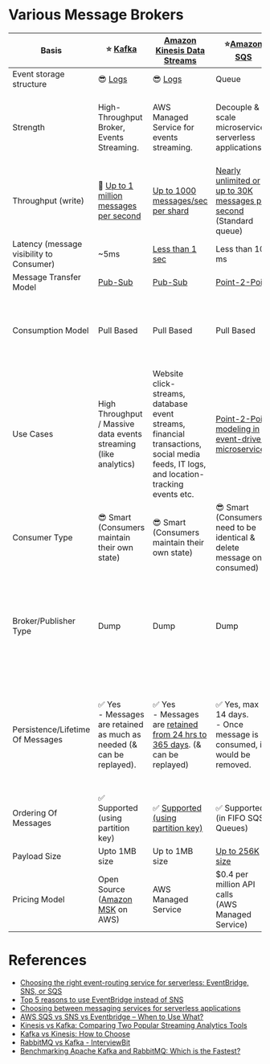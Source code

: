 
# Various Message Brokers

| Basis                                    | :star: [Kafka](Kafka/Readme.md)                                                            | [Amazon Kinesis Data Streams](https://github.com/Anshul619/AWS-Services/tree/main/4_MessageBrokers/AmazonKinesis/Readme.md)                                                                              | :star:[Amazon SQS](https://github.com/Anshul619/AWS-Services/tree/main/4_MessageBrokers/AmazonSQS/Readme.md)                                                                                                  | [Amazon SNS](https://github.com/Anshul619/AWS-Services/tree/main/4_MessageBrokers/AmazonSNS.md)                                                                | [Amazon EventBridge](https://github.com/Anshul619/AWS-Services/tree/main/4_MessageBrokers/AmazonEventBridge)                                              | [RabbitMQ](RabbitMQ.md)                                                                                                                         |
|------------------------------------------|--------------------------------------------------------------------------------------------|----------------------------------------------------------------------------------------------------------------------------------------------------------------------|---------------------------------------------------------------------------------------------------------------------------------------------------------------------------|----------------------------------------------------------------------------------------------------------------------------|--------------------------------------------------------------------------------------------------------------------------|-------------------------------------------------------------------------------------------------------------------------------------------------|
| Event storage structure                  | :sunglasses: [Logs](../1_Databases/5_Database-Internals/AppendOnlyProperty.md)              | :sunglasses: [Logs](../1_Databases/5_Database-Internals/AppendOnlyProperty.md)                                                                                        | Queue                                                                                                                                                                     | Topic                                                                                                                      | Event Bus                                                                                                                | Queue                                                                                                                                           |
| Strength                                 | High-Throughput Broker, Events Streaming.                                                  | AWS Managed Service for events streaming.                                                                                                                            | Decouple & scale microservices, serverless applications                                                                                                                   | Push-Notification-Based-Broker, can't be used for events streaming.                                                        | Rule-Based-Targeting-Broker                                                                                              | Low-Latency MQ                                                                                                                                  |
| Throughput (write)                       | :rocket: [Up to 1 million messages per second]()                                           | [Up to 1000 messages/sec per shard](https://docs.aws.amazon.com/streams/latest/dev/key-concepts.html)                                                                | [Nearly unlimited or up to 30K messages per second](https://docs.aws.amazon.com/AWSSimpleQueueService/latest/SQSDeveloperGuide/quotas-messages.html) <br/>(Standard queue) | [Up to 30K messages per second](https://docs.aws.amazon.com/general/latest/gr/sns.html) <br/>(Standard topic)              | [Up to 10K messages per second](https://docs.aws.amazon.com/eventbridge/latest/userguide/eb-quota.html)                  | [Up to 10K messages per second](https://blog.rabbitmq.com/posts/2012/04/rabbitmq-performance-measurements-part-2)                               |
| Latency (message visibility to Consumer) | ~5ms                                                                                       | [Less than 1 sec](https://docs.aws.amazon.com/streams/latest/dev/kinesis-low-latency.html)                                                                           | Less than 100 ms                                                                                                                                                          | b/w 100 ms to 200 ms                                                                                                       | Greater than 200ms                                                                                                       | ~1ms                                                                                                                                            |
| Message Transfer Model                   | [Pub-Sub](../7_ArchitecturePatterns/EventDrivenArchitecture/PubSubModel.md)                                          | [Pub-Sub](../7_ArchitecturePatterns/EventDrivenArchitecture/PubSubModel.md)                                                                                                                    | [Point-2-Point](../7_ArchitecturePatterns/EventDrivenArchitecture/PointToPointModel.md)                                                                                                             | [Pub-Sub](../7_ArchitecturePatterns/EventDrivenArchitecture/PubSubModel.md)                                                                          | [Pub-Sub](../7_ArchitecturePatterns/EventDrivenArchitecture/PubSubModel.md)                                                                        | [Point-2-Point](../7_ArchitecturePatterns/EventDrivenArchitecture/PointToPointModel.md)                                                                                   |
| Consumption Model                        | Pull Based                                                                                 | Pull Based                                                                                                                                                           | Pull Based                                                                                                                                                                | Push Based, Upto 100K topics, 10 million subscribers per topic                                                             | Push Based, Upto 100 event buses, 300 rules per event bus, 5 targets per rule                                            | Push Based                                                                                                                                      |
| Use Cases                                | High Throughput / Massive data events streaming (like analytics)                           | Website click-streams, database event streams, financial transactions, social media feeds, IT logs, and location-tracking events etc.                                | [Point-2-Point modeling in event-driven microservices](../7_ArchitecturePatterns/EventDrivenArchitecture/Readme.md).                                                                                | Notification (Email/Push) to person, Pub-Sub modeling for [event-driven microservices](../7_ArchitecturePatterns/EventDrivenArchitecture/Readme.md). | Rule based targeting in [Event-driven microservices](../7_ArchitecturePatterns/EventDrivenArchitecture/Readme.md)                                  | Low-latency use cases when message guarantee is needed or some consistent behaviour (like order workflow, failed orders etc.)                   |
| Consumer Type                            | :sunglasses: Smart <br/>(Consumers maintain their own state)                               | :sunglasses: Smart <br/>(Consumers maintain their own state)                                                                                                         | :sunglasses: Smart <br/>(Consumers need to be identical & delete message once consumed)                                                                                   | Dump <br/>(Consumers might be processing messages in the different way)                                                    | Dump<br/>(Consumers might be processing messages in the different way)                                                   | Dumb                                                                                                                                            |
| Broker/Publisher Type                    | Dump                                                                                       | Dump                                                                                                                                                                 | Dump                                                                                                                                                                      | :sunglasses: Smart                                                                                                         | :sunglasses: Smart                                                                                                       | :sunglasses: Smart <br/>(Consistent transmission of messages to consumers at about the same speed as the broker monitors the consumer's status) |
| Persistence/Lifetime Of Messages         | :white_check_mark: Yes <br/>- Messages are retained as much as needed (& can be replayed). | :white_check_mark: Yes <br/>- Messages are [retained from 24 hrs to 365 days](https://docs.aws.amazon.com/streams/latest/dev/key-concepts.html). (& can be replayed) | :white_check_mark: Yes, max 14 days. <br>- Once message is consumed, it would be removed.                                                                                 | :x: No <br> - When an SNS Topic receives an event notification, it would be instantly broadcast to all Subscribers.        | :x: No <br/>- But events can be archived, to replay later.                                                               | :x: No <br/>- Once message is consumed and acknowledgement is sent, it would be removed from RabbitMQ message queue.                            |
| Ordering Of Messages                     | :white_check_mark: Supported <br/>(using partition key)                                    | :white_check_mark: [Supported (using partition key)](https://docs.aws.amazon.com/streams/latest/dev/key-concepts.html)                                               | :white_check_mark: Supported (in FIFO SQS Queues)                                                                                                                         | :white_check_mark: Supported (in FIFO SNS Topics)                                                                          | :x: Not-Supported                                                                                                        | :x: Not-Supported                                                                                                                               |
| Payload Size                             | Upto 1MB size                                                                              | Up to 1MB size                                                                                                                                                       | [Up to 256K size](https://docs.aws.amazon.com/general/latest/gr/sqs-service.html)                                                                                         | [Up to 256K size](https://aws.amazon.com/blogs/compute/choosing-between-messaging-services-for-serverless-applications/)   | [Up to 256K size](https://aws.amazon.com/blogs/compute/choosing-between-messaging-services-for-serverless-applications/) | No constraints                                                                                                                                  |
| Pricing Model                            | Open Source <br/>([Amazon MSK](https://github.com/Anshul619/AWS-Services/tree/main/4_MessageBrokers/AmazonMSK.md) on AWS)      | AWS Managed Service                                                                                                                                                  | $0.4 per million API calls <br/>(AWS Managed Service)                                                                                                                     | $0.5 per million API calls <br/>(AWS Managed Service)                                                                      | $1 per million API calls <br/>(AWS Managed Service)                                                                      | Open Source <br/>([Amazon MQ](https://github.com/Anshul619/AWS-Services/tree/main/4_MessageBrokers/AmazonMQ.md) on AWS)                                                             |

# References
- [Choosing the right event-routing service for serverless: EventBridge, SNS, or SQS](https://lumigo.io/blog/choosing-the-right-event-routing-on-aws-eventbridge-sns-or-sqs/)
- [Top 5 reasons to use EventBridge instead of SNS](https://lumigo.io/blog/5-reasons-why-you-should-use-eventbridge-instead-of-sns/)
- [Choosing between messaging services for serverless applications](https://aws.amazon.com/blogs/compute/choosing-between-messaging-services-for-serverless-applications/)
- [AWS SQS vs SNS vs Eventbridge – When to Use What?](https://beabetterdev.com/2021/09/10/aws-sqs-vs-sns-vs-eventbridge/)
- [Kinesis vs Kafka: Comparing Two Popular Streaming Analytics Tools](https://www.spec-india.com/blog/kinesis-vs-kafka)
- [Kafka vs Kinesis: How to Choose](https://rockset.com/blog/kafka-vs-kinesis-choosing-the-best-data-streaming-solution/)
- [RabbitMQ vs Kafka - InterviewBit](https://www.interviewbit.com/blog/rabbitmq-vs-kafka/)
- [Benchmarking Apache Kafka and RabbitMQ: Which is the Fastest?](https://www.confluent.io/blog/kafka-fastest-messaging-system/)